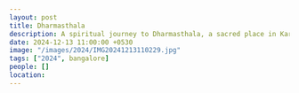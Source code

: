 ```yaml
---
layout: post
title: Dharmasthala
description: A spiritual journey to Dharmasthala, a sacred place in Karnataka known for its temple, peaceful atmosphere, and religious significance. A must-visit destination for those seeking spiritual solace.
date: 2024-12-13 11:00:00 +0530
image: "/images/2024/IMG20241213110229.jpg"
tags: ["2024", bangalore]
people: []
location:
---
```

